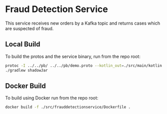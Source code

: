 # Fraud Detection Service

This service receives new orders by a Kafka topic and returns cases which are
suspected of fraud.

## Local Build

To build the protos and the service binary, run from the repo root:

```sh
protoc -I ../../pb/ ../../pb/demo.proto --kotlin_out=./src/main/kotlin   
./gradlew shadowJar
```

## Docker Build

To build using Docker run from the repo root:

```sh
docker build -f ./src/frauddetectionservice/Dockerfile .
```
